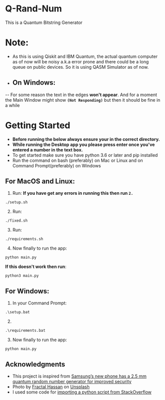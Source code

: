 # Q-Rand-Num
This is a Quantum Bitstring Generator

# Note:
- As this is using Qiskit and IBM Quantum, the actual quantum computer as of now will be noisy a.k.a error prone and there could be a long queue on public devices. So it is using QASM Simulator as of now.
- ## On Windows:
-- For some reason the text in the edges **won't appear**. And for a moment the Main Window might show **`(Not Responding)`** but then it should be fine in a while

# Getting Started
- **Before running the below always ensure your in the correct directory.**
- **While running the Desktop app you please press enter once you've entered a number in the text box.**
- To get started make sure you have python 3.6 or later and pip installed
- Run the command on bash (preferably) on Mac or Linux and on Command Prompt(preferably) on Windows

## For MacOS and Linux:
1) Run:
**If you have get any errors in running this then run `2.`**
```
./setup.sh
```
2) Run:
```
./fixed.sh
```
3) Run:
```
./requirements.sh
```
4) Now finally to run the app:
```
python main.py
```
**If this doesn't work then run**:
```
python3 main.py
```
## For Windows:
1) In your Command Prompt:
```
.\setup.bat
```
2)
```
.\requirements.bat
```
3) Now finally to run the app:
```
python main.py
```

## Acknowledgments
- This project is inspired from [Samsung’s new phone has a 2.5 mm quantum random number generator for improved security](https://thenextweb.com/news/samsungs-new-phone-has-a-2-5-mm-quantum-random-number-generator-for-improved-security)
- Photo by [Fractal Hassan](https://unsplash.com/photos/XoNj0ulsn1Y) on [Unsplash](https://unsplash.com/)
- I used some code for [importing a python script from StackOverflow](https://stackoverflow.com/questions/2349991/how-to-import-other-python-files)
